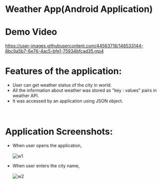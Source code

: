 # Weather App(Android Application)

# Demo Video
https://user-images.githubusercontent.com/44563718/148533144-8bc9a5b7-6e76-4ac5-bfe1-75934bfcad35.mp4


# Features of the application:
* User can get weather status of the city in world.
* All the information about weather was stored as "key : values" pairs in weather API.
* It was accessed by an application using JSON object. <br/> <br/> <br/>


# Application Screenshots:
* When user opens the application, <br/><br/>
![w1](https://user-images.githubusercontent.com/44563718/131644835-638e456d-dbe8-47a2-992f-51b212216885.PNG) 


* When user enters the city name, <br/> <br/>
![w2](https://user-images.githubusercontent.com/44563718/131645610-abffeb62-8d6b-4682-84a8-365bea9108f3.PNG)




